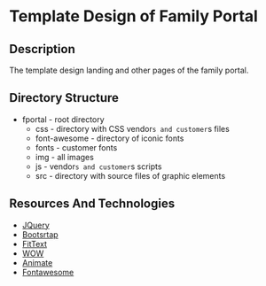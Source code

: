 # Template Design of Family Portal
## Description
The template design landing and other pages of the family portal.

## Directory Structure
- fportal         - root directory
  - css           - directory with CSS vendor`s and customer`s files
  - font-awesome  - directory of iconic fonts
  - fonts         - customer fonts
  - img           - all images
  - js            - vendor`s and customer`s scripts
  - src           - directory with source files of graphic elements

## Resources And Technologies
- [JQuery](http://jquery.org/ "JQuery")
- [Bootsrtap](http://getbootstrap.com/ "Bootstrap")
- [FitText](http://daverupert.com/ "Fittext.js")
- [WOW](http://mynameismatthieu.com/WOW/ "WOW.js")
- [Animate](http://daneden.github.io/animate.css/ "Animate.css")
- [Fontawesome](http://fontawesome.io "Font Awesome")